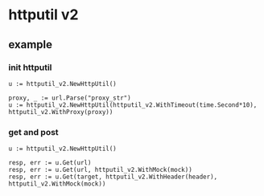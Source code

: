 # httputil v2

## example

### init httputil
```
u := httputil_v2.NewHttpUtil()

proxy, _ := url.Parse("proxy_str")
u := httputil_v2.NewHttpUtil(httputil_v2.WithTimeout(time.Second*10), httputil_v2.WithProxy(proxy))
```
### get and post
```
u := httputil_v2.NewHttpUtil()

resp, err := u.Get(url)
resp, err := u.Get(url, httputil_v2.WithMock(mock))
resp, err := u.Get(target, httputil_v2.WithHeader(header), httputil_v2.WithMock(mock))

```